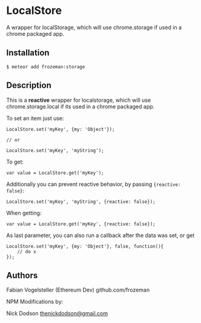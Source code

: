 # LocalStore
A wrapper for localStorage, which will use chrome.storage if used in a chrome packaged app.

Installation
-----------

    $ meteor add frozeman:storage


Description
-----------

This is a **reactive** wrapper for localstorage, which will use chrome.storage.local if its used in a chrome packaged app.

To set an item just use:

    LocalStore.set('myKey', {my: 'Object'});

    // or

    LocalStore.set('myKey', 'myString');

To get:

    var value = LocalStore.get('myKey');


Additionally you can prevent reactive behavior, by passing `{reactive: false}`:


    LocalStore.set('myKey', 'myString', {reactive: false});

When getting:

    var value = LocalStore.get('myKey', {reactive: false});


As last parameter, you can also run a callback after the data was set, or get

    LocalStore.set('myKey', {my: 'Object'}, false, function(){
    	// do x	
	});


Authors
-------

Fabian Vogelsteller (Ethereum Dev) github.com/frozeman

NPM Modifications by: 

Nick Dodson <thenickdodson@gmail.com> 
